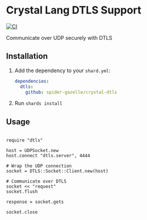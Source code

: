 # Crystal Lang DTLS Support

[![CI](https://github.com/spider-gazelle/crystal-dtls/actions/workflows/ci.yml/badge.svg)](https://github.com/spider-gazelle/crystal-dtls/actions/workflows/ci.yml)

Communicate over UDP securely with DTLS

## Installation

1. Add the dependency to your `shard.yml`:

   ```yaml
   dependencies:
     dtls:
       github: spider-gazelle/crystal-dtls
   ```

2. Run `shards install`


## Usage

```crystal

require "dtls"

host = UDPSocket.new
host.connect "dtls.server", 4444

# Wrap the UDP connection
socket = DTLS::Socket::Client.new(host)

# Communicate over DTLS
socket << "request"
socket.flush

response = socket.gets

socket.close

```
